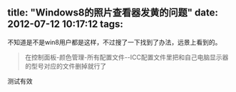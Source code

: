 title: "Windows8的照片查看器发黄的问题"
date: 2012-07-12 10:17:12
tags:
---
不知道是不是win8用户都是这样，不过搜了一下找到了办法，远景上看到的。

>在控制面板-颜色管理-所有配置文件--ICC配置文件里把和自己电脑显示器的型号对应的文件删掉就行了

测试有效